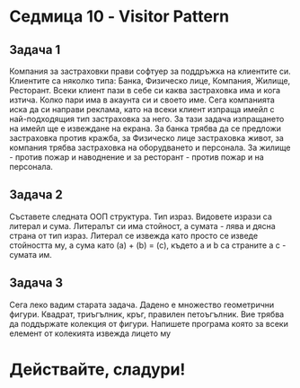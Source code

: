 # Седмица 10 - Visitor Pattern 

## Задача 1 
Компания за застраховки прави софтуер за поддръжка на клиентите си. Клиентите са няколко типа:
Банка, Физическо лице, Компания, Жилище, Ресторант.
Всеки клиент пази в себе си каква застраховка има и кога изтича. Колко пари има в акаунта си и своето име.
Сега компанията иска да си направи реклама, като на всеки клиент изпраща имейл с най-подходящия тип застраховка за него. За тази задача изпращането на имейл ще е извеждане на екрана. За банка трябва да се предложи застраховка против кражба, за Физическо лице застраховка живот, за компания трябва застраховка на оборудването и персонала. За жилище - против пожар и наводнение и за ресторант - против пожар и на персонала.


## Задача 2 
Съставете следната ООП структура. Тип израз. Видовете изрази са литерал и сума. Литералът си има стойност, а сумата - лява и дясна страна от тип израз. Литерал се извежда като просто се изведе стойността му, а сума като (a) + (b) = (c), където a и b са страните а c - сумата им. 

## Задача 3
Сега леко вадим старата задача. Дадено е множество геометрични фигури. Квадрат, триъгълник, кръг, правилен петоъгълник. Вие трябва да поддържате колекция от фигури. Напишете програма която за всеки елемент от колекията извежда лицето му


# Действайте, сладури!
